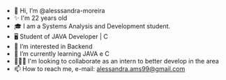 - 👋 Hi, I’m @alesssandra-moreira
- ✨ I'm 22 years old
- 🎓 I am a Systems Analysis and Development student.
- 🖥️ Student of JAVA Developer | C
- 🚀 I’m interested in Backend 
- 🌱 I’m currently learning JAVA e C 
- 👩🏻‍💻 I'm looking to collaborate as an intern to better develop in the area 
- 📫 How to reach me, e-mail: alessandra.ams99@gmail.com

<!---
alesssandra-moreira/alesssandra-moreira is a ✨ special ✨ repository because its `README.md` (this file) appears on your GitHub profile.
You can click the Preview link to take a look at your changes.
--->

